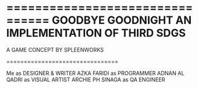 ================================
GOODBYE GOODNIGHT
AN IMPLEMENTATION OF THIRD SDGS
================================

A GAME CONCEPT BY SPLEENWORKS

================================

Me as DESIGNER & WRITER
AZKA FARIDI as PROGRAMMER
ADNAN AL QADRI as VISUAL ARTIST
ARCHIE PH SINAGA as QA ENGINEER
